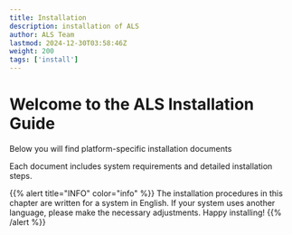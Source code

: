 ```yaml
---
title: Installation
description: installation of ALS
author: ALS Team
lastmod: 2024-12-30T03:58:46Z
weight: 200
tags: ['install']
---
```


# Welcome to the ALS Installation Guide

Below you will find platform-specific installation documents

Each document includes system requirements and detailed installation steps.

{{% alert title="INFO" color="info" %}}
The installation procedures in this chapter are written for a system in English. If your system uses another language,
please make the necessary adjustments. Happy installing!
{{% /alert %}}
